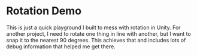 # Rotation Demo

This is just a quick playground I built to mess with rotation in Unity. For
another project, I need to rotate one thing in line with another, but I want
to snap it to the nearest 90 degrees. This achieves that and includes lots of
debug information that helped me get there.
